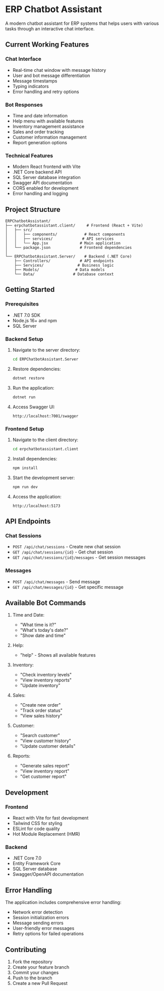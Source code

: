 # ERP Chatbot Assistant

A modern chatbot assistant for ERP systems that helps users with various tasks through an interactive chat interface.

## Current Working Features

### Chat Interface
- Real-time chat window with message history
- User and bot message differentiation
- Message timestamps
- Typing indicators
- Error handling and retry options

### Bot Responses
- Time and date information
- Help menu with available features
- Inventory management assistance
- Sales and order tracking
- Customer information management
- Report generation options

### Technical Features
- Modern React frontend with Vite
- .NET Core backend API
- SQL Server database integration
- Swagger API documentation
- CORS enabled for development
- Error handling and logging

## Project Structure

```
ERPChatbotAssistant/
├── erpchatbotassistant.client/     # Frontend (React + Vite)
│   ├── src/
│   │   ├── components/            # React components
│   │   ├── services/             # API services
│   │   └── App.jsx              # Main application
│   └── package.json             # Frontend dependencies
│
└── ERPChatbotAssistant.Server/    # Backend (.NET Core)
    ├── Controllers/             # API endpoints
    ├── Services/               # Business logic
    ├── Models/                # Data models
    └── Data/                 # Database context
```

## Getting Started

### Prerequisites
- .NET 7.0 SDK
- Node.js 16+ and npm
- SQL Server

### Backend Setup
1. Navigate to the server directory:
   ```bash
   cd ERPChatbotAssistant.Server
   ```

2. Restore dependencies:
   ```bash
   dotnet restore
   ```

3. Run the application:
   ```bash
   dotnet run
   ```

4. Access Swagger UI:
   ```
   http://localhost:7001/swagger
   ```

### Frontend Setup
1. Navigate to the client directory:
   ```bash
   cd erpchatbotassistant.client
   ```

2. Install dependencies:
   ```bash
   npm install
   ```

3. Start the development server:
   ```bash
   npm run dev
   ```

4. Access the application:
   ```
   http://localhost:5173
   ```

## API Endpoints

### Chat Sessions
- `POST /api/chat/sessions` - Create new chat session
- `GET /api/chat/sessions/{id}` - Get chat session
- `GET /api/chat/sessions/{id}/messages` - Get session messages

### Messages
- `POST /api/chat/messages` - Send message
- `GET /api/chat/messages/{id}` - Get specific message

## Available Bot Commands

1. Time and Date:
   - "What time is it?"
   - "What's today's date?"
   - "Show date and time"

2. Help:
   - "help" - Shows all available features

3. Inventory:
   - "Check inventory levels"
   - "View inventory reports"
   - "Update inventory"

4. Sales:
   - "Create new order"
   - "Track order status"
   - "View sales history"

5. Customer:
   - "Search customer"
   - "View customer history"
   - "Update customer details"

6. Reports:
   - "Generate sales report"
   - "View inventory report"
   - "Get customer report"

## Development

### Frontend
- React with Vite for fast development
- Tailwind CSS for styling
- ESLint for code quality
- Hot Module Replacement (HMR)

### Backend
- .NET Core 7.0
- Entity Framework Core
- SQL Server database
- Swagger/OpenAPI documentation

## Error Handling

The application includes comprehensive error handling:
- Network error detection
- Session initialization errors
- Message sending errors
- User-friendly error messages
- Retry options for failed operations

## Contributing

1. Fork the repository
2. Create your feature branch
3. Commit your changes
4. Push to the branch
5. Create a new Pull Request
